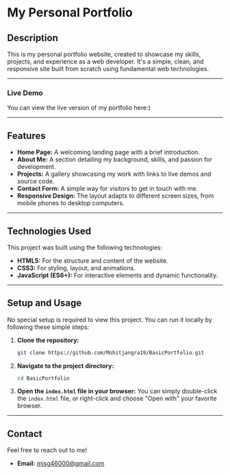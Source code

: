 # My Personal Portfolio

## Description

This is my personal portfolio website, created to showcase my skills, projects, and experience as a web developer. It's a simple, clean, and responsive site built from scratch using fundamental web technologies.

---

### Live Demo

You can view the live version of my portfolio here:)

---

## Features

* **Home Page:** A welcoming landing page with a brief introduction.
* **About Me:** A section detailing my background, skills, and passion for development.
* **Projects:** A gallery showcasing my work with links to live demos and source code.
* **Contact Form:** A simple way for visitors to get in touch with me.
* **Responsive Design:** The layout adapts to different screen sizes, from mobile phones to desktop computers.

---

## Technologies Used

This project was built using the following technologies:

* **HTML5:** For the structure and content of the website.
* **CSS3:** For styling, layout, and animations.
* **JavaScript (ES6+):** For interactive elements and dynamic functionality.

---

## Setup and Usage

No special setup is required to view this project. You can run it locally by following these simple steps:

1.  **Clone the repository:**
    ```bash
    git clone https://github.com/Mohitjangra19/BasicPortfolio.git
    ```

2.  **Navigate to the project directory:**
    ```bash
    cd BasicPortfolio
    ```

3.  **Open the `index.html` file in your browser:**
    You can simply double-click the `index.html` file, or right-click and choose "Open with" your favorite browser.

---

## Contact

Feel free to reach out to me!

* **Email:** [mjsg46000@gmail.com](mjsg46000@gmail.com.com)
